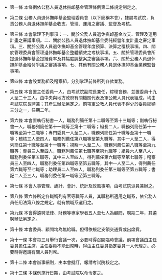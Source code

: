 * 第一條 本條例依公務人員退休撫卹基金管理條例第二條規定制定之。

* 第二條 公務人員退休撫卹基金監理委員會（以下簡稱本會），隸屬考試院，負責公務人員退休撫卹基金收支、管理、運用之審議、監督及考核。

* 第三條 本會掌理下列事項：一、關於公務人員退休撫卹基金收支、管理及運用計畫之審議事項。二、關於公務人員退休撫卹基金委託經營年度計畫之審定事項。三、關於公務人員退休撫卹基金管理年度預算、決算之覆核事項。四、關於管理委員會管理退休撫卹基金整體績效之考核事項。五、關於管理委員會所提退休撫卹基金提撥費率及其幅度調整案之審議事項。六、關於公務人員退休撫卹基金給付爭議之審議事項。七、其他有關公務人員退休撫卹基金業務監督事項。

* 第四條 本會設業務組及稽察組，分別掌理前條所列各款業務。

* 第五條 本會置主任委員一人，由考試院副院長兼任，綜理會務，並置委員十九人至二十三人，由中央與地方政府有關機關代表及軍公教人員代表組成，均由考試院院長聘兼；其產生辦法另定之。前項軍公教人員代表不得少於委員總額三分之一，任期二年。

* 第六條 本會置執行秘書一人，職務列簡任第十二職等至第十三職等；副執行秘書一人，職務列簡任第十一職等至第十二職等；組長二人，職務列簡任第十一職等至第十二職等；專門委員一人至二人，職務列簡任第十職等至第十一職等；稽核三人至四人，職務列薦任第八職等至第九職等，其中一人至二人，得列簡任第十職等至第十一職等；視察一人至二人，職務列薦任第八職等至第九職等；專員三人至四人，職務列薦任第七職等至第九職等；組員六人至八人，職務列委任第五職等，其中三人至四人，得列薦任第六職等至第七職等；稽察員三人至四人，職務列委任第四職等至第五職等，其中一人至二人，得列薦任第六職等至七職等；助理員二人至四人，職務列委任第三職等至第五職等；書記二人至三人，職務列委任第一職等至第三職等。

* 第七條 本會人事管理、歲計、會計、統計及政風事項，由考試院派員兼辦之。

* 第八條 第六條所定各職稱列有官等職等人員，其職務所適用之職系，依公務人員任用法第八條之規定，就有關職系選用之。

* 第九條 本會得遴聘法律、財務等專家學者五人至七人為顧問，聘期二年，其遴聘辦法另定之。

* 第十條 本會委員、顧問均為無給職。但得依規定支領交通費或出席費。

* 第十一條 本會每三月舉行會議一次，必要時得召開臨時會議。前項會議由主任委員擔任主席，主任委員不能出席時，得由主任委員指定委員一人代理之。必要時得邀請有關人員列席。

* 第十二條 本會辦事細則，由本會擬訂，報請考試院核定之。

* 第十三條 本條例施行日期，由考試院以命令定之。

